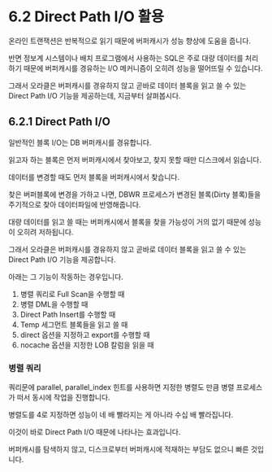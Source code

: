 # 6.2 Direct Path I/O 활용

온라인 트랜잭션은 반복적으로 읽기 때문에 버퍼캐시가 성능 향상에 도움을 줍니다.

반면 정보계 시스템이나 배치 프로그램에서 사용하는 SQL은 주로 대량 데이터를 처리하기 때문에 버퍼캐시를 경유하는 I/O 메커니즘이 오히려 성능을 떨어뜨릴 수 있습니다.

그래서 오라클은 버퍼캐시를 경유하지 않고 곧바로 데이터 블록을 읽고 쓸 수 있는 Direct Path I/O 기능을 제공하는데, 지금부터 살펴봅시다.



## 6.2.1 Direct Path I/O

일반적인 블록 I/O는 DB 버퍼캐시를 경유합니다.

읽고자 하는 블록은 먼저 버퍼캐시에서 찾아보고, 찾지 못할 때만 디스크에서 읽습니다.

데이터를 변경할 때도 먼저 블록을 버퍼캐시에서 찾습니다.

찾은 버퍼블록에 변경을 가하고 나면, DBWR 프로세스가 변경된 블록(Dirty 블록)들을 주기적으로 찾아 데이터파일에 반영해줍니다.

대량 데이터를 읽고 쓸 때는 버퍼캐시에서 블록을 찾을 가능성이 거의 없기 때문에 성능이 오히려 저하됩니다.

그래서 오라클은 버퍼캐시를 경유하지 않고 곧바로 데이터 블록을 읽고 쓸 수 있는 Direct Path I/O 기능을 제공합니다.

아래는 그 기능이 작동하는 경우입니다.

1. 병렬 쿼리로 Full Scan을 수행할 때
2. 병렬 DML을 수행할 때
3. Direct Path Insert를 수행할 때
4. Temp 세그먼트 블록들을 읽고 쓸 때
5. direct 옵션을 지정하고 export를 수행할 때
6. nocache 옵션을 지정한 LOB 칼럼을 읽을 때



### 병렬 쿼리

쿼리문에 parallel, parallel_index 힌트를 사용하면 지정한 병렬도 만큼 병렬 프로세스가 떠서 동시에 작업을 진행합니다.

병렬도를 4로 지정하면 성능이 네 배 빨라지는 게 아니라 수십 배 빨라집니다.

이것이 바로 Direct Path I/O 때문에 나타나는 효과입니다.

버퍼캐시를 탐색하지 않고, 디스크로부터 버퍼캐시에 적재하는 부담도 없으니 빠른 것입니다.



